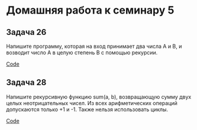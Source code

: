 # Домашняя работа к семинару 5

## Задача 26
Напишите программу, которая на вход принимает два числа A и B, и возводит число А
в целую степень B с помощью рекурсии.
 
[Code](task1.py)

## Задача 28
Напишите рекурсивную функцию sum(a, b), возвращающую сумму двух целых неотрицательных чисел.
Из всех арифметических операций допускаются только +1 и -1. Также нельзя использовать циклы. 

[Code](task2.py)